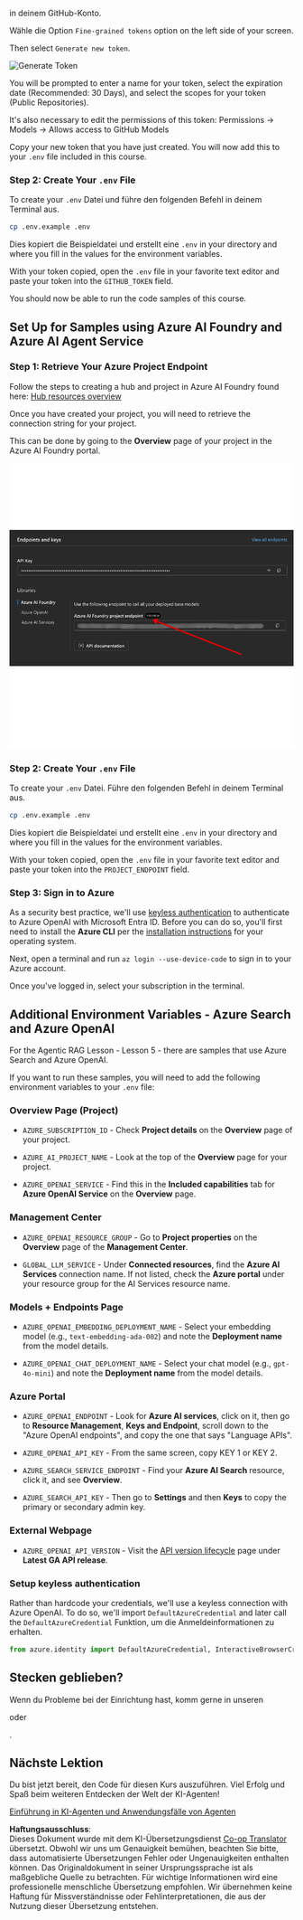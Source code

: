 <!--
CO_OP_TRANSLATOR_METADATA:
{
  "original_hash": "76945069b52a49cd0432ae3e0b0ba22e",
  "translation_date": "2025-06-17T08:36:53+00:00",
  "source_file": "00-course-setup/README.md",
  "language_code": "de"
}
-->
in deinem GitHub-Konto.

Wähle die Option `Fine-grained tokens` option on the left side of your screen.

Then select `Generate new token`.

![Generate Token](../../../00-course-setup/images/generate-token.png)

You will be prompted to enter a name for your token, select the expiration date (Recommended: 30 Days), and select the scopes for your token (Public Repositories).

It's also necessary to edit the permissions of this token: Permissions -> Models -> Allows access to GitHub Models

Copy your new token that you have just created. You will now add this to your `.env` file included in this course. 


### Step 2: Create Your `.env` File

To create your `.env` Datei und führe den folgenden Befehl in deinem Terminal aus.

```bash
cp .env.example .env
```

Dies kopiert die Beispieldatei und erstellt eine `.env` in your directory and where you fill in the values for the environment variables.

With your token copied, open the `.env` file in your favorite text editor and paste your token into the `GITHUB_TOKEN` field.

You should now be able to run the code samples of this course.

## Set Up for Samples using Azure AI Foundry and Azure AI Agent Service

### Step 1: Retrieve Your Azure Project Endpoint


Follow the steps to creating a hub and project in Azure AI Foundry found here: [Hub resources overview](https://learn.microsoft.com/en-us/azure/ai-foundry/concepts/ai-resources)


Once you have created your project, you will need to retrieve the connection string for your project.

This can be done by going to the **Overview** page of your project in the Azure AI Foundry portal.

![Project Connection String](../../../00-course-setup/images/project-endpoint.png)

### Step 2: Create Your `.env` File

To create your `.env` Datei. Führe den folgenden Befehl in deinem Terminal aus.

```bash
cp .env.example .env
```

Dies kopiert die Beispieldatei und erstellt eine `.env` in your directory and where you fill in the values for the environment variables.

With your token copied, open the `.env` file in your favorite text editor and paste your token into the `PROJECT_ENDPOINT` field.

### Step 3: Sign in to Azure

As a security best practice, we'll use [keyless authentication](https://learn.microsoft.com/azure/developer/ai/keyless-connections?tabs=csharp%2Cazure-cli?WT.mc_id=academic-105485-koreyst) to authenticate to Azure OpenAI with Microsoft Entra ID. Before you can do so, you'll first need to install the **Azure CLI** per the [installation instructions](https://learn.microsoft.com/cli/azure/install-azure-cli?WT.mc_id=academic-105485-koreyst) for your operating system.

Next, open a terminal and run `az login --use-device-code` to sign in to your Azure account.

Once you've logged in, select your subscription in the terminal.


## Additional Environment Variables - Azure Search and Azure OpenAI 

For the Agentic RAG Lesson - Lesson 5 - there are samples that use Azure Search and Azure OpenAI.

If you want to run these samples, you will need to add the following environment variables to your `.env` file:

### Overview Page (Project)

- `AZURE_SUBSCRIPTION_ID` - Check **Project details** on the **Overview** page of your project.

- `AZURE_AI_PROJECT_NAME` - Look at the top of the **Overview** page for your project.

- `AZURE_OPENAI_SERVICE` - Find this in the **Included capabilities** tab for **Azure OpenAI Service** on the **Overview** page.

### Management Center

- `AZURE_OPENAI_RESOURCE_GROUP` - Go to **Project properties** on the **Overview** page of the **Management Center**.

- `GLOBAL_LLM_SERVICE` - Under **Connected resources**, find the **Azure AI Services** connection name. If not listed, check the **Azure portal** under your resource group for the AI Services resource name.

### Models + Endpoints Page

- `AZURE_OPENAI_EMBEDDING_DEPLOYMENT_NAME` - Select your embedding model (e.g., `text-embedding-ada-002`) and note the **Deployment name** from the model details.

- `AZURE_OPENAI_CHAT_DEPLOYMENT_NAME` - Select your chat model (e.g., `gpt-4o-mini`) and note the **Deployment name** from the model details.

### Azure Portal

- `AZURE_OPENAI_ENDPOINT` - Look for **Azure AI services**, click on it, then go to **Resource Management**, **Keys and Endpoint**, scroll down to the "Azure OpenAI endpoints", and copy the one that says "Language APIs".

- `AZURE_OPENAI_API_KEY` - From the same screen, copy KEY 1 or KEY 2.

- `AZURE_SEARCH_SERVICE_ENDPOINT` - Find your **Azure AI Search** resource, click it, and see **Overview**.

- `AZURE_SEARCH_API_KEY` - Then go to **Settings** and then **Keys** to copy the primary or secondary admin key.

### External Webpage

- `AZURE_OPENAI_API_VERSION` - Visit the [API version lifecycle](https://learn.microsoft.com/en-us/azure/ai-services/openai/api-version-deprecation#latest-ga-api-release) page under **Latest GA API release**.

### Setup keyless authentication

Rather than hardcode your credentials, we'll use a keyless connection with Azure OpenAI. To do so, we'll import `DefaultAzureCredential` and later call the `DefaultAzureCredential` Funktion, um die Anmeldeinformationen zu erhalten.

```python
from azure.identity import DefaultAzureCredential, InteractiveBrowserCredential
```

## Stecken geblieben?

Wenn du Probleme bei der Einrichtung hast, komm gerne in unseren

oder

.

## Nächste Lektion

Du bist jetzt bereit, den Code für diesen Kurs auszuführen. Viel Erfolg und Spaß beim weiteren Entdecken der Welt der KI-Agenten!

[Einführung in KI-Agenten und Anwendungsfälle von Agenten](../01-intro-to-ai-agents/README.md)

**Haftungsausschluss**:  
Dieses Dokument wurde mit dem KI-Übersetzungsdienst [Co-op Translator](https://github.com/Azure/co-op-translator) übersetzt. Obwohl wir uns um Genauigkeit bemühen, beachten Sie bitte, dass automatisierte Übersetzungen Fehler oder Ungenauigkeiten enthalten können. Das Originaldokument in seiner Ursprungssprache ist als maßgebliche Quelle zu betrachten. Für wichtige Informationen wird eine professionelle menschliche Übersetzung empfohlen. Wir übernehmen keine Haftung für Missverständnisse oder Fehlinterpretationen, die aus der Nutzung dieser Übersetzung entstehen.